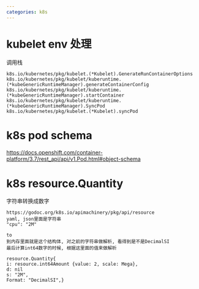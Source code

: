 ```yaml
---
categories: k8s
---
```


# kubelet env 处理
调用栈
```
k8s.io/kubernetes/pkg/kubelet.(*Kubelet).GenerateRunContainerOptions
k8s.io/kubernetes/pkg/kubelet/kuberuntime.(*kubeGenericRuntimeManager).generateContainerConfig
k8s.io/kubernetes/pkg/kubelet/kuberuntime.(*kubeGenericRuntimeManager).startContainer
k8s.io/kubernetes/pkg/kubelet/kuberuntime.(*kubeGenericRuntimeManager).SyncPod
k8s.io/kubernetes/pkg/kubelet.(*Kubelet).syncPod
```

# k8s pod schema

https://docs.openshift.com/container-platform/3.7/rest_api/api/v1.Pod.html#object-schema


# k8s resource.Quantity
字符串转换成数字
```
https://godoc.org/k8s.io/apimachinery/pkg/api/resource
yaml, json里面是字符串
"cpu": "2M"

to
到内存里面就是这个结构体, 对之前的字符串做解析, 看得到是不是DecimalSI
最后计算int64数字的时候, 根据这里面的值来做解析

resource.Quantity{
i: resource.int64Amount {value: 2, scale: Mega},
d: nil
s: "2M",
Format: "DecimalSI",}
```

